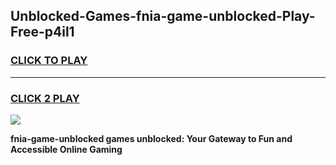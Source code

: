 
## Unblocked-Games-fnia-game-unblocked-Play-Free-p4il1
<h3>
<a href="https://premium76.site?title=fnia-game-unblocked&ref=15A">CLICK TO PLAY</a></h3>
<hr>

<h3>
<a href="https://premium76.site?title=fnia-game-unblocked&ref=15A">CLICK 2 PLAY</a>
  
</h3>

<a href="https://premium76.site?title=fnia-game-unblocked&ref=15A"><img src="https://clearcache.store/games.png"></a>


**fnia-game-unblocked games unblocked: Your Gateway to Fun and Accessible Online Gaming**
